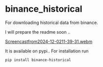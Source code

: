 # binance_historical
For downloading historical data from binance. 

I will prepare the readme soon .. 

[Screencastfrom2024-12-0211-39-31.webm](https://github.com/user-attachments/assets/827e9c0c-16ce-409a-88e8-55fe2e36dace)


It is available on pypi.. For installation run

```
pip install binance-historical
```


